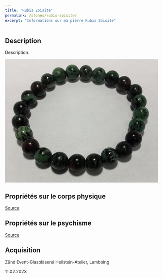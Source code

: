 ```yaml
---
title: "Rubis Zoisite"
permalink: /stones/rubis-zoisite/
excerpt: "Informations sur ma pierre Rubis Zoisite"
---
```


## Description
Description.

![Rubis Zoisite](/images/stones/RubisZoisite_Zund_20230211.jpg "Rubis Zoisite")

## Propriétés sur le corps physique


[Source](https://)


## Propriétés sur le psychisme


[Source](https://)

## Acquisition
Zünd Event-Glasbläserei Heilstein-Atelier, Lamboing

11.02.2023

